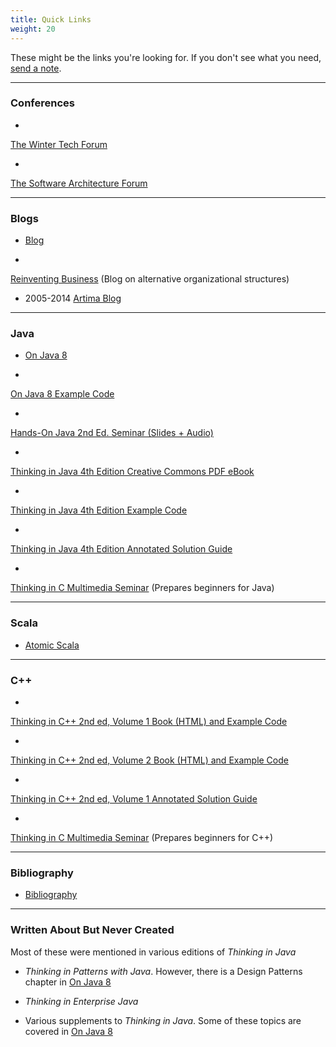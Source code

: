```yaml
---
title: Quick Links
weight: 20
---
```


These might be the links you're looking for. If you don't
see what you need,
<a href="mailto:mindviewinc@gmail.com?Subject=Mindview%20site%20query"
  target="_blank">send a note</a>.

***
### Conferences

+ <a href="http://www.WinterTechForum.com" target="_blank">
The Winter Tech Forum</a>

+ <a href="http://www.SoftwareArchitectureForum.com" target="_blank">
The Software Architecture Forum</a>

***
### Blogs

+ <a href="http://www.BruceEckel.com/" target="_blank">Blog</a>

+ <a href="http://www.Reinventing-Business.com" target="_blank">
Reinventing Business</a> (Blog on alternative organizational structures)

+ 2005-2014 [Artima Blog](https://www.artima.com/weblogs/index.jsp?blogger=beckel)

***
### Java

+ <a href="http://www.OnJava8.com" target="_blank">On Java 8</a>

+ <a href="https://github.com/BruceEckel/OnJava8-Examples" target="_blank">
On Java 8 Example Code</a>

+ <a href="https://gum.co/HandsOnJava" target="_blank">
Hands-On Java 2nd Ed. Seminar (Slides + Audio)</a>

+ <a href="https://archive.org/details/TIJ4CcR1" target="_blank">
Thinking in Java 4th Edition Creative Commons PDF eBook</a>

+ <a href="https://github.com/BruceEckel/TIJ4-code" target="_blank">
Thinking in Java 4th Edition Example Code</a>

+ <a href="https://gum.co/mvcKV" target="_blank">
Thinking in Java 4th Edition Annotated Solution Guide</a>

+ <a href="https://archive.org/details/ThinkingInC" target="_blank">
Thinking in C Multimedia Seminar</a> (Prepares beginners for Java)

***
### Scala

+ <a href="http://www.atomicscala.com/" target="_blank">Atomic Scala</a>

***
### C++

+ <a href="https://archive.org/details/TICPP2ndEdVolOne" target="_blank">
Thinking in C++ 2nd ed, Volume 1 Book (HTML) and Example Code</a>

+ <a href="https://archive.org/details/TICPP2ndEdVolTwo" target="_blank">
Thinking in C++ 2nd ed, Volume 2 Book (HTML) and Example Code</a>

+ <a href="https://gum.co/OIPR" target="_blank">
Thinking in C++ 2nd ed, Volume 1 Annotated Solution Guide</a>

+ <a href="https://archive.org/details/ThinkingInC" target="_blank">
Thinking in C Multimedia Seminar</a> (Prepares beginners for C++)

***
### Bibliography

+ [Bibliography](/bibliography)

***
### Written About But Never Created

Most of these were mentioned in various editions of *Thinking in Java*

+ *Thinking in Patterns with Java*. However, there is a Design Patterns
chapter in <a href="http://www.OnJava8.com" target="_blank">On Java 8</a>

+ *Thinking in Enterprise Java*

+ Various supplements to *Thinking in Java*. Some of these topics are covered in
<a href="http://www.OnJava8.com" target="_blank">On Java 8</a>

